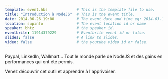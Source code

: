```yaml
---
template: event.hbs             # This is the template file to use.
title: "Introduction à NodeJS"  # This is the event title.
date: 2014-06-26 19:00          # The event date and time eg: 2014-03-11 19:00.
location: supinfo               # The event location id or name
speaker: bhtz                   # the speaker id.
eventbrite: 11914379229         # Eventbrite event id or false.
slides: false                   # A link to slides.
video: false                    # the youtube video id or false.
---
```


Paypal, LinkedIn, Wallmart... Tout le monde parle de NodeJS et des gains en
performances qui ont été permis.

Venez découvrir cet outil et apprendre à l'apprivoiser.

